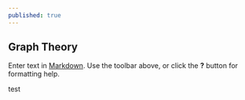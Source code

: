 ```yaml
---
published: true
---
```

## Graph Theory

Enter text in [Markdown](http://daringfireball.net/projects/markdown/). Use the toolbar above, or click the **?** button for formatting help.


test